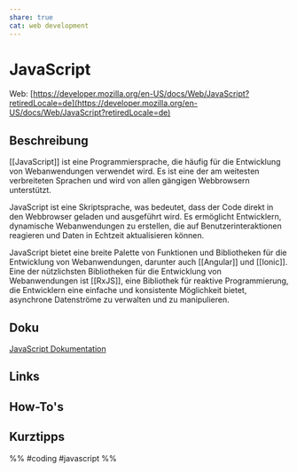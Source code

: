```yaml
---
share: true
cat: web development
---
```

# JavaScript

Web: [https://developer.mozilla.org/en-US/docs/Web/JavaScript?retiredLocale=de](https://developer.mozilla.org/en-US/docs/Web/JavaScript?retiredLocale=de)

## Beschreibung

[[JavaScript]] ist eine Programmiersprache, die häufig für die Entwicklung von Webanwendungen verwendet wird. Es ist eine der am weitesten verbreiteten Sprachen und wird von allen gängigen Webbrowsern unterstützt.

JavaScript ist eine Skriptsprache, was bedeutet, dass der Code direkt in den Webbrowser geladen und ausgeführt wird. Es ermöglicht Entwicklern, dynamische Webanwendungen zu erstellen, die auf Benutzerinteraktionen reagieren und Daten in Echtzeit aktualisieren können.

JavaScript bietet eine breite Palette von Funktionen und Bibliotheken für die Entwicklung von Webanwendungen, darunter auch [[Angular]] und [[Ionic]]. Eine der nützlichsten Bibliotheken für die Entwicklung von Webanwendungen ist [[RxJS]], eine Bibliothek für reaktive Programmierung, die Entwicklern eine einfache und konsistente Möglichkeit bietet, asynchrone Datenströme zu verwalten und zu manipulieren.

## Doku
[JavaScript Dokumentation](https://devdocs.io/javascript/)

## Links

## How-To's

## Kurztipps







%% #coding #javascript %% 